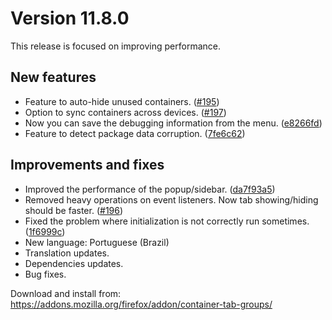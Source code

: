 # Version 11.8.0

This release is focused on improving performance.

## New features

- Feature to auto-hide unused containers. ([#195](https://github.com/menhera-org/TabArray/issues/195))
- Option to sync containers across devices. ([#197](https://github.com/menhera-org/TabArray/issues/197))
- Now you can save the debugging information from the menu. ([e8266fd](https://github.com/menhera-org/TabArray/commit/e8266fdc85cff4bab103b524d328f7372ebe2e19))
- Feature to detect package data corruption. ([7fe6c62](https://github.com/menhera-org/TabArray/commit/7fe6c62199c5a6f480ddd8153872ef01b90b240d))

## Improvements and fixes

- Improved the performance of the popup/sidebar. ([da7f93a5](https://github.com/menhera-org/TabArray/commit/da7f93a5c13b84db6af00bf399a3e9d42b2dbcff))
- Removed heavy operations on event listeners. Now tab showing/hiding should be faster. ([#196](https://github.com/menhera-org/TabArray/issues/196))
- Fixed the problem where initialization is not correctly run sometimes. ([1f6999c](https://github.com/menhera-org/TabArray/commit/1f6999cdfcf17225b1deff4948e8838ec99ec7cd))
- New language: Portuguese (Brazil)
- Translation updates.
- Dependencies updates.
- Bug fixes.

Download and install from: https://addons.mozilla.org/firefox/addon/container-tab-groups/
